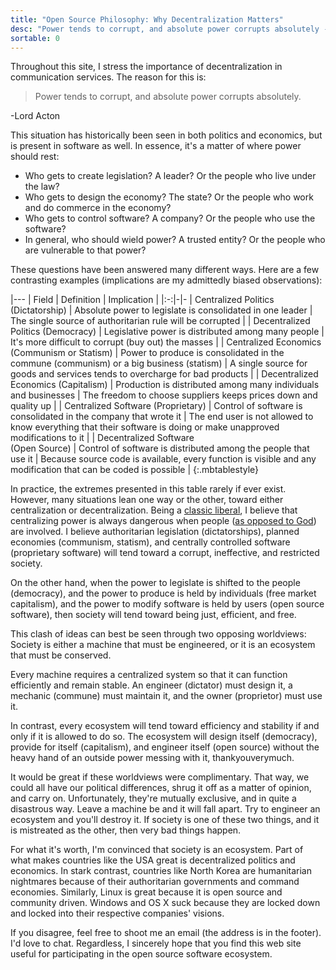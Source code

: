 ```yaml
---
title: "Open Source Philosophy: Why Decentralization Matters"
desc: "Power tends to corrupt, and absolute power corrupts absolutely - Acton"
sortable: 0
---
```


Throughout this site, I stress the importance of decentralization in communication services. The reason for this is:

>Power tends to corrupt, and absolute power corrupts absolutely.

-Lord Acton

This situation has historically been seen in both politics and economics, but is present in software as well. In essence, it's a matter of where power should rest:
 * Who gets to create legislation? A leader? Or the people who live under the law?
 * Who gets to design the economy? The state? Or the people who work and do commerce in the economy?
 * Who gets to control software? A company? Or the people who use the software?
 * In general, who should wield power? A trusted entity? Or the people who are vulnerable to that power?

These questions have been answered many different ways. Here are a few contrasting examples (implications are my admittedly biased observations):

|---
| Field | Definition | Implication |
|:-:|-|-
| Centralized Politics (Dictatorship) | Absolute power to legislate is consolidated in one leader | The single source of authoritarian rule will be corrupted |
| Decentralized Politics (Democracy) | Legislative power is distributed among many people | It's more difficult to corrupt (buy out) the masses |
| Centralized Economics <br> (Communism or Statism) | Power to produce is consolidated in the commune (communism) or a big business (statism) | A single source for goods and services tends to overcharge for bad products |
| Decentralized Economics (Capitalism) | Production is distributed among many individuals and businesses | The freedom to choose suppliers keeps prices down and quality up |
| Centralized Software (Proprietary) | Control of software is consolidated in the company that wrote it | The end user is not allowed to know everything that their software is doing or make unapproved modifications to it |
| Decentralized Software <br> (Open Source) | Control of software is distributed among the people that use it | Because source code is available, every function is visible and any modification that can be coded is possible |
{:.mbtablestyle}

In practice, the extremes presented in this table rarely if ever exist. However, many situations lean one way or the other, toward either centralization or decentralization. Being a [classic liberal](https://www.sciencedaily.com/terms/classical_liberalism.htm), I believe that centralizing power is always dangerous when people ([as opposed to God](choose-now-your-master.html)) are involved. I believe authoritarian legislation (dictatorships), planned economies (communism, statism), and centrally controlled software (proprietary software) will tend toward a corrupt, ineffective, and restricted society.

On the other hand, when the power to legislate is shifted to the people (democracy), and the power to produce is held by individuals (free market capitalism), and the power to modify software is held by users (open source software), then society will tend toward being just, efficient, and free.

This clash of ideas can best be seen through two opposing worldviews: Society is either a machine that must be engineered, or it is an ecosystem that must be conserved.

Every machine requires a centralized system so that it can function efficiently and remain stable. An engineer (dictator) must design it, a mechanic (commune) must maintain it, and the owner (proprietor) must use it.

In contrast, every ecosystem will tend toward efficiency and stability if and only if it is allowed to do so. The ecosystem will design itself (democracy), provide for itself (capitalism), and engineer itself (open source) without the heavy hand of an outside power messing with it, thankyouverymuch.

It would be great if these worldviews were complimentary. That way, we could all have our political differences, shrug it off as a matter of opinion, and carry on. Unfortunately, they're mutually exclusive, and in quite a disastrous way. Leave a machine be and it will fall apart. Try to engineer an ecosystem and you'll destroy it. If society is one of these two things, and it is mistreated as the other, then very bad things happen.

For what it's worth, I'm convinced that society is an ecosystem. Part of what makes countries like the USA great is decentralized politics and economics. In stark contrast, countries like North Korea are humanitarian nightmares because of their authoritarian governments and command economies. Similarly, Linux is great because it is open source and community driven. Windows and OS X suck because they are locked down and locked into their respective companies' visions.

If you disagree, feel free to shoot me an email (the address is in the footer). I'd love to chat. Regardless, I sincerely hope that you find this web site useful for participating in the open source software ecosystem.
